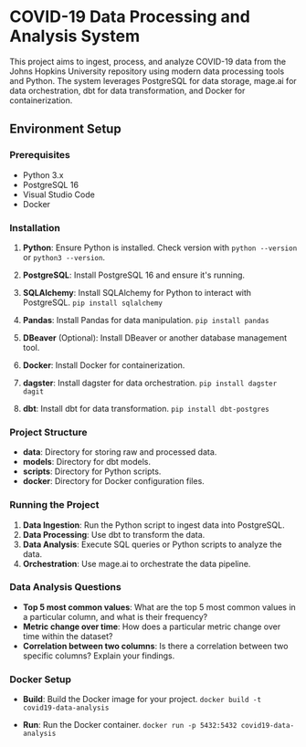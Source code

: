 # COVID-19 Data Processing and Analysis System

This project aims to ingest, process, and analyze COVID-19 data from the Johns Hopkins University repository using modern data processing tools and Python. The system leverages PostgreSQL for data storage, mage.ai for data orchestration, dbt for data transformation, and Docker for containerization.

## Environment Setup

### Prerequisites

- Python 3.x
- PostgreSQL 16
- Visual Studio Code
- Docker

### Installation

1. **Python**: Ensure Python is installed. Check version with `python --version` or `python3 --version`.

2. **PostgreSQL**: Install PostgreSQL 16 and ensure it's running.

3. **SQLAlchemy**: Install SQLAlchemy for Python to interact with PostgreSQL.
   `pip install sqlalchemy`

5. **Pandas**: Install Pandas for data manipulation.
   `pip install pandas`
   
7. **DBeaver** (Optional): Install DBeaver or another database management tool.

8. **Docker**: Install Docker for containerization.

9. **dagster**: Install dagster for data orchestration. `pip install dagster dagit`

10. **dbt**: Install dbt for data transformation. `pip install dbt-postgres`

### Project Structure

- **data**: Directory for storing raw and processed data.
- **models**: Directory for dbt models.
- **scripts**: Directory for Python scripts.
- **docker**: Directory for Docker configuration files.

### Running the Project

1. **Data Ingestion**: Run the Python script to ingest data into PostgreSQL.
2. **Data Processing**: Use dbt to transform the data.
3. **Data Analysis**: Execute SQL queries or Python scripts to analyze the data.
4. **Orchestration**: Use mage.ai to orchestrate the data pipeline.

### Data Analysis Questions

- **Top 5 most common values**: What are the top 5 most common values in a particular column, and what is their frequency?
- **Metric change over time**: How does a particular metric change over time within the dataset?
- **Correlation between two columns**: Is there a correlation between two specific columns? Explain your findings.

### Docker Setup

- **Build**: Build the Docker image for your project.
  `docker build -t covid19-data-analysis`

- **Run**: Run the Docker container.
  `docker run -p 5432:5432 covid19-data-analysis`
